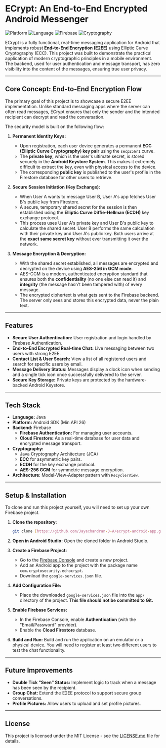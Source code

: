 # ECrypt: An End-to-End Encrypted Android Messenger

![Platform](https://img.shields.io/badge/Platform-Android-green.svg)
![Language](https://img.shields.io/badge/Language-Java-orange.svg)
![Firebase](https://img.shields.io/badge/Backend-Firebase-yellow.svg)
![Cryptography](https://img.shields.io/badge/Crypto-ECC%20%26%20AES-blue.svg)

ECrypt is a fully functional, real-time messaging application for Android that implements robust **End-to-End Encryption (E2EE)** using Elliptic Curve Cryptography (ECC). This project was built to demonstrate the practical application of modern cryptographic principles in a mobile environment. The backend, used for user authentication and message transport, has zero visibility into the content of the messages, ensuring true user privacy.

---

## Core Concept: End-to-End Encryption Flow

The primary goal of this project is to showcase a secure E2EE implementation. Unlike standard messaging apps where the server can often read messages, ECrypt ensures that only the sender and the intended recipient can decrypt and read the conversation.

The security model is built on the following flow:

1.  **Permanent Identity Keys:**
    * Upon registration, each user device generates a permanent **ECC (Elliptic Curve Cryptography) key pair** using the `secp256r1` curve.
    * The **private key**, which is the user's ultimate secret, is stored securely in the **Android Keystore System**. This makes it extremely difficult to extract the key, even with physical access to the device.
    * The corresponding **public key** is published to the user's profile in the Firestore database for other users to retrieve.

2.  **Secure Session Initiation (Key Exchange):**
    * When User A wants to message User B, User A's app fetches User B's public key from Firestore.
    * A secure, temporary shared secret for the session is then established using the **Elliptic Curve Diffie-Hellman (ECDH)** key exchange protocol.
    * This process uses User A's private key and User B's public key to calculate the shared secret. User B performs the same calculation with their private key and User A's public key. Both users arrive at the **exact same secret key** without ever transmitting it over the network.

3.  **Message Encryption & Decryption:**
    * With the shared secret established, all messages are encrypted and decrypted on the device using **AES-256 in GCM mode**.
    * AES-GCM is a modern, authenticated encryption standard that ensures both the **confidentiality** (no one else can read it) and **integrity** (the message hasn't been tampered with) of every message.
    * The encrypted ciphertext is what gets sent to the Firebase backend. The server only sees and stores this encrypted data, never the plain text.

---

## Features

* **Secure User Authentication:** User registration and login handled by Firebase Authentication.
* **End-to-End Encrypted Real-time Chat:** Live messaging between two users with strong E2EE.
* **Contact List & User Search:** View a list of all registered users and search for specific users by email.
* **Message Delivery Status:** Messages display a clock icon when sending and a single tick icon once successfully delivered to the server.
* **Secure Key Storage:** Private keys are protected by the hardware-backed Android Keystore.

---

## Tech Stack

* **Language:** Java
* **Platform:** Android SDK (Min API 26)
* **Backend:** Firebase
    * **Firebase Authentication:** For managing user accounts.
    * **Cloud Firestore:** As a real-time database for user data and encrypted message transport.
* **Cryptography:**
    * Java Cryptography Architecture (JCA)
    * **ECC** for asymmetric key pairs.
    * **ECDH** for the key exchange protocol.
    * **AES-256 GCM** for symmetric message encryption.
* **Architecture:** Model-View-Adapter pattern with `RecyclerView`.

---

## Setup & Installation

To clone and run this project yourself, you will need to set up your own Firebase project.

1.  **Clone the repository:**
    ```bash
    git clone [https://github.com/Jayachandran-J-A/ecrypt-android-app.git](https://github.com/Jayachandran-J-A/ecrypt-android-app.git)
    ```

2.  **Open in Android Studio:** Open the cloned folder in Android Studio.

3.  **Create a Firebase Project:**
    * Go to the [Firebase Console](https://console.firebase.google.com/) and create a new project.
    * Add an Android app to the project with the package name `com.cryptosecurity.echocrypt`.
    * Download the `google-services.json` file.

4.  **Add Configuration File:**
    * Place the downloaded `google-services.json` file into the `app/` directory of the project. **This file should not be committed to Git.**

5.  **Enable Firebase Services:**
    * In the Firebase Console, enable **Authentication** (with the "Email/Password" provider).
    * Enable the **Cloud Firestore** database.

6.  **Build and Run:** Build and run the application on an emulator or a physical device. You will need to register at least two different users to test the chat functionality.

---

## Future Improvements

* **Double Tick "Seen" Status:** Implement logic to track when a message has been seen by the recipient.
* **Group Chat:** Extend the E2EE protocol to support secure group conversations.
* **Profile Pictures:** Allow users to upload and set profile pictures.

---

## License

This project is licensed under the MIT License - see the [LICENSE.md](LICENSE.md) file for details.
